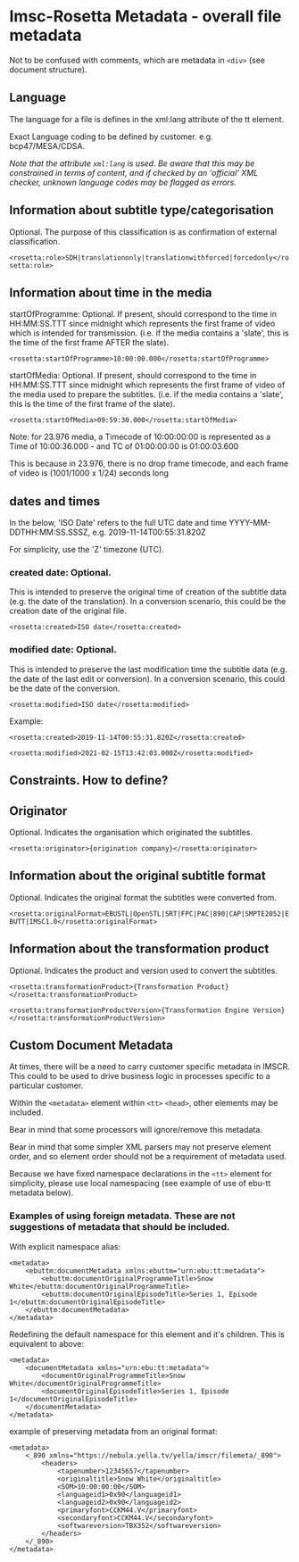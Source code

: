# Imsc-Rosetta Metadata - overall file metadata

Not to be confused with comments, which are metadata in `<div>` (see document structure).

## Language
The language for a file is defines in the xml:lang attribute of the tt element.

Exact Language coding to be defined by customer.  e.g. bcp47/MESA/CDSA.

*Note that the attribute `xml:lang` is used.  Be aware that this may be constrained in terms of content, and if checked by an 'official' XML checker, unknown language codes may be flagged as errors.*

## Information about subtitle type/categorisation
Optional.  The purpose of this classification is as confirmation of external classification. 

`<rosetta:role>SDH|translationonly|translationwithforced|forcedonly</rosetta:role>`

## Information about time in the media
startOfProgramme: Optional. If present, should correspond to the time in HH:MM:SS.TTT since midnight which represents the first frame of video which is intended for transmission. (i.e. if the media contains a 'slate', this is the time of the first frame AFTER the slate).

`<rosetta:startOfProgramme>10:00:00.000</rosetta:startOfProgramme>`

startOfMedia: Optional. If present, should correspond to the time in HH:MM:SS.TTT since midnight which represents the first frame of video of the media used to prepare the subtitles. (i.e. if the media contains a 'slate', this is the time of the first frame of the slate).

`<rosetta:startOfMedia>09:59:30.000</rosetta:startOfMedia>`


Note: for 23.976 media, a Timecode of 10:00:00:00 is represented as a Time of 10:00:36.000 - and TC of 01:00:00:00 is 01:00:03.600

This is because in 23.976, there is no drop frame timecode, and each frame of video is (1001/1000 x 1/24) seconds long


## dates and times
In the below, 'ISO Date' refers to the full UTC date and time YYYY-MM-DDTHH:MM:SS.SSSZ, e.g. 2019-11-14T00:55:31.820Z

For simplicity, use the 'Z' timezone (UTC).

### created date: Optional.  

This is intended to preserve the original time of creation of the subtitle data (e.g. the date of the translation).  In a conversion scenario, this could be the creation date of the original file.

`<rosetta:created>ISO date</rosetta:created>`

### modified date: Optional.  

This is intended to preserve the last modification time the subtitle data (e.g. the date of the last edit or conversion).  In a conversion scenario, this could be the date of the conversion.

`<rosetta:modified>ISO date</rosetta:modified>`

Example:

`<rosetta:created>2019-11-14T00:55:31.820Z</rosetta:created>`

`<rosetta:modified>2021-02-15T13:42:03.000Z</rosetta:modified>`

## Constraints.  How to define?



## Originator
Optional.  Indicates the organisation which originated the subtitles.

`<rosetta:originator>{origination company}</rosetta:originator>`

## Information about the original subtitle format
Optional. Indicates the original format the subtitles were converted from.

`<rosetta:originalFormat>EBUSTL|OpenSTL|SRT|FPC|PAC|890|CAP|SMPTE2052|EBUTT|IMSC1.0</rosetta:originalFormat>`

## Information about the transformation product
Optional.  Indicates the product and version used to convert the subtitles.

`<rosetta:transformationProduct>{Transformation Product}</rosetta:transformationProduct>`

`<rosetta:transformationProductVersion>{Transformation Engine Version}</rosetta:transformationProductVersion>`

## Custom Document Metadata

At times, there will be a need to carry customer specific metadata in IMSCR.  This could to be used to drive business logic in processes specific to a particular customer.

Within the `<metadata>` element within `<tt>` `<head>`, other elements may be included.

Bear in mind that some processors will ignore/remove this metadata.  

Bear in mind that some simpler XML parsers may not preserve element order, and so element order should not be a requirement of metadata used.

Because we have fixed namespace declarations in the `<tt>` element for simplicity, please use local namespacing (see example of use of ebu-tt metadata below).

### Examples of using foreign metadata.  These are not suggestions of metadata that should be included.

With explicit namespace alias:
```
<metadata>
	<ebuttm:documentMetadata xmlns:ebuttm="urn:ebu:tt:metadata">
		<ebuttm:documentOriginalProgrammeTitle>Snow White</ebuttm:documentOriginalProgrammeTitle>
		<ebuttm:documentOriginalEpisodeTitle>Series 1, Episode 1</ebuttm:documentOriginalEpisodeTitle>
	</ebuttm:documentMetadata>
</metadata>
```

Redefining the default namespace for this element and it's children.  This is equivalent to above:
```
<metadata>
	<documentMetadata xmlns="urn:ebu:tt:metadata">
		<documentOriginalProgrammeTitle>Snow White</documentOriginalProgrammeTitle>
		<documentOriginalEpisodeTitle>Series 1, Episode 1</documentOriginalEpisodeTitle>
	</documentMetadata>
</metadata>
```

example of preserving metadata from an original format:
```
<metadata>
	<_890 xmlns="https://nebula.yella.tv/yella/imscr/filemeta/_890">
		<headers>
			<tapenumber>12345657</tapenumber>
			<originaltitle>Snow White</originaltitle>
			<SOM>10:00:00:00</SOM>
			<languageid1>0x90</languageid1>
			<languageid2>0x90</languageid2>
			<primaryfont>CCKM44.V</primaryfont>
			<secondaryfont>CCKM44.V</secondaryfont>
			<softwareversion>TBX352</softwareversion>
		</headers>
	</_890>
</metadata>
```


